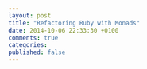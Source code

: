 ```yaml
---
layout: post
title: "Refactoring Ruby with Monads"
date: 2014-10-06 22:33:30 +0100
comments: true
categories: 
published: false
---
```

